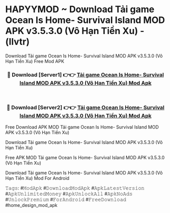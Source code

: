 # HAPYYMOD ~ Download Tải game Ocean Is Home- Survival Island MOD APK v3.5.3.0 (Vô Hạn Tiền Xu) - (llvtr)
Download Tải game Ocean Is Home- Survival Island MOD APK v3.5.3.0 (Vô Hạn Tiền Xu) Free Mod APK

<div align="center">
<h3>🔴 Download [Server1] 👉👉 <a href="https://apk-comot.site?title=Tải_game_Ocean_Is_Home-_Survival_Island_MOD_APK_v3.5.3.0_(Vô_Hạn_Tiền_Xu)">Tải game Ocean Is Home- Survival Island MOD APK v3.5.3.0 (Vô Hạn Tiền Xu) Mod Apk</a></h3><br>

<h3>🔴 Download [Server2] 👉👉 <a href="https://apk-comot.site?title=Tải_game_Ocean_Is_Home-_Survival_Island_MOD_APK_v3.5.3.0_(Vô_Hạn_Tiền_Xu)">Tải game Ocean Is Home- Survival Island MOD APK v3.5.3.0 (Vô Hạn Tiền Xu) Mod Apk</a></h3>
</div>


Free Download APK MOD Tải game Ocean Is Home- Survival Island MOD APK v3.5.3.0 (Vô Hạn Tiền Xu)

Download Tải game Ocean Is Home- Survival Island MOD APK v3.5.3.0 (Vô Hạn Tiền Xu) 

Free APK MOD Tải game Ocean Is Home- Survival Island MOD APK v3.5.3.0 (Vô Hạn Tiền Xu) 

Download Tải game Ocean Is Home- Survival Island MOD APK v3.5.3.0 (Vô Hạn Tiền Xu) Mod For Android

𝚃𝚊𝚐𝚜: #𝙼𝚘𝚍𝙰𝚙𝚔 #𝙳𝚘𝚠𝚗𝚕𝚘𝚊𝚍𝙼𝚘𝚍𝙰𝚙𝚔 #𝙰𝚙𝚔𝙻𝚊𝚝𝚎𝚜𝚝𝚅𝚎𝚛𝚜𝚒𝚘𝚗 #𝙰𝚙𝚔𝚄𝚗𝚕𝚒𝚖𝚒𝚝𝚎𝚍𝙼𝚘𝚗𝚎𝚢 #𝙰𝚙𝚔𝚄𝚗𝚕𝚘𝚌𝚔𝙰𝚕𝚕 #𝙰𝚙𝚔𝙽𝚘𝙰𝚍𝚜 #𝚄𝚗𝚕𝚘𝚌𝚔𝙿𝚛𝚎𝚖𝚒𝚞𝚖 #𝙵𝚘𝚛𝙰𝚗𝚍𝚛𝚘𝚒𝚍 #𝙵𝚛𝚎𝚎𝙳𝚘𝚠𝚗𝚕𝚘𝚊𝚍 #home_design_mod_apk